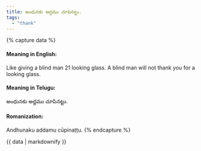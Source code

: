 ```yaml
---
title: అంధునకు అద్దము చూపినట్టు.
tags:
  - "thank"
---
```


{% capture data %}
#### Meaning in English:
Like giving a blind man 21 looking glass.
A blind man will not thank you for a looking glass.

#### Meaning in Telugu:
అంధునకు అద్దము చూపినట్టు.

#### Romanization:
Andhunaku addamu cūpinaṭṭu.
{% endcapture %}

{{ data | markdownify }}

